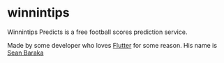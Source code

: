 # winnintips

Winnintips Predicts is a free football scores prediction service.

Made by some developer who loves [Flutter](https://flutter.dev) for some reason. His name is [Sean Baraka]()